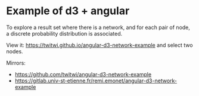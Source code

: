 # Example of d3 + angular
To explore a result set where there is a network, and for each pair of node, a discrete probability distribution is associated.

View it: <https://twitwi.github.io/angular-d3-network-example> and select two nodes.

Mirrors:
- <https://github.com/twitwi/angular-d3-network-example>
- <https://gitlab.univ-st-etienne.fr/remi.emonet/angular-d3-network-example>

